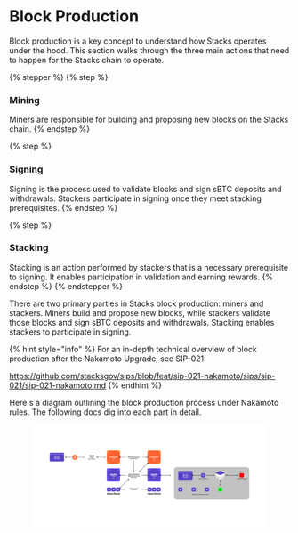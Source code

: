 # Block Production

Block production is a key concept to understand how Stacks operates under the hood. This section walks through the three main actions that need to happen for the Stacks chain to operate.

{% stepper %}
{% step %}
### Mining

Miners are responsible for building and proposing new blocks on the Stacks chain.
{% endstep %}

{% step %}
### Signing

Signing is the process used to validate blocks and sign sBTC deposits and withdrawals. Stackers participate in signing once they meet stacking prerequisites.
{% endstep %}

{% step %}
### Stacking

Stacking is an action performed by stackers that is a necessary prerequisite to signing. It enables participation in validation and earning rewards.
{% endstep %}
{% endstepper %}

There are two primary parties in Stacks block production: miners and stackers. Miners build and propose new blocks, while stackers validate those blocks and sign sBTC deposits and withdrawals. Stacking enables stackers to participate in signing.

{% hint style="info" %}
For an in-depth technical overview of block production after the Nakamoto Upgrade, see SIP-021:

https://github.com/stacksgov/sips/blob/feat/sip-021-nakamoto/sips/sip-021/sip-021-nakamoto.md
{% endhint %}

Here's a diagram outlining the block production process under Nakamoto rules. The following docs dig into each part in detail.

<figure><img src="../.gitbook/assets/image (15).png" alt=""><figcaption></figcaption></figure>
